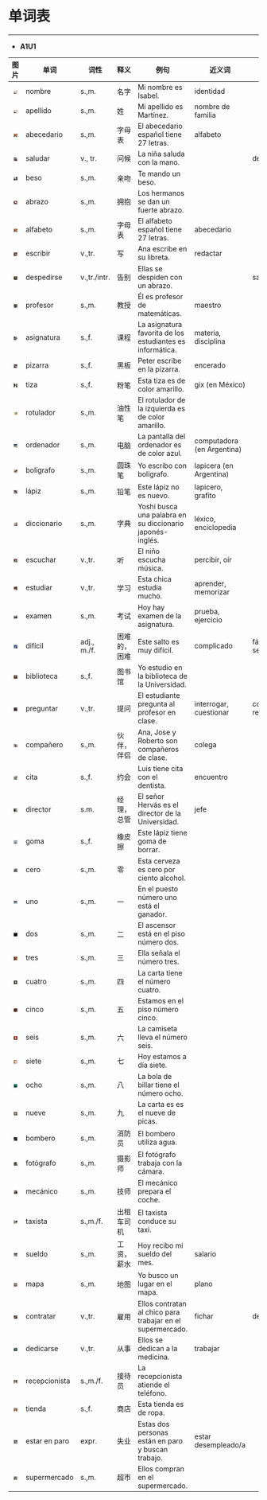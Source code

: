 # 单词表

----

- **A1U1**

| 图片 | 单词 | 词性 | 释义 | 例句 | 近义词 | 反义词 |
| :---: | --- | ---- | ---- | ---- | ---- | ----- |
| <img src="pics/0001.jpg" width="50%"/> | nombre | s.,m. | 名字 | Mi nombre es Isabel. | identidad | |
| <img src="pics/0002.jpg" width="50%"/> | apellido | s.,m. | 姓 | Mi apellido es Martínez. | nombre de familia | |
| <img src="pics/0003.jpg" width="50%"/> | abecedario | s.,m. | 字母表 | El abecedario español tiene 27 letras. | alfabeto | |
| <img src="pics/0004.jpg" width="50%"/> | saludar | v., tr. | 问候 | La niña saluda con la mano. | | despedirse |
| <img src="pics/0005.jpg" width="50%"/> | beso | s.,m. | 亲吻 | Te mando un beso. | | |
| <img src="pics/0006.jpg" width="50%"/> | abrazo | s.,m. | 拥抱 | Los hermanos se dan un fuerte abrazo. | | |
| <img src="pics/0007.jpg" width="50%"/> | alfabeto | s.,m. | 字母表 | El alfabeto español tiene 27 letras. | abecedario | |
| <img src="pics/0008.jpg" width="50%"/> | escribir | v.,tr. | 写 | Ana escribe en su libreta. | redactar |
| <img src="pics/0009.jpg" width="50%"/> | despedirse | v.,tr./intr. | 告别 | Ellas se despiden con un abrazo. | | saludar |
| <img src="pics/0010.jpg" width="50%"/> | profesor | s.,m. | 教授 | Él es profesor de matemáticas. | maestro |
| <img src="pics/0011.jpg" width="50%"/> | asignatura | s.,f. | 课程 | La asignatura favorita de los estudiantes es informática. | materia, disciplina | |
| <img src="pics/0012.jpg" width="50%"/> | pizarra | s.,f. | 黑板 | Peter escribe en la pizarra. | encerado | |
| <img src="pics/0013.jpg" width="50%"/> | tiza | s.,f. | 粉笔 | Esta tiza es de color amarillo. | gix (en México) | |
| <img src="pics/0014.jpg" width="50%"/> | rotulador | s.,m. | 油性笔 | El rotulador de la izquierda es de color amarillo. | | |
| <img src="pics/0015.jpg" width="50%"/> | ordenador | s.,m. | 电脑 | La pantalla del ordenador es de color azul. | computadora (en Argentina) | |
| <img src="pics/0016.jpg" width="50%"/> | bolígrafo | s.,m. | 圆珠笔 | Yo escribo con bolígrafo. | lapicera (en Argentina) | |
| <img src="pics/0017.jpg" width="50%"/> | lápiz | s.,m. | 铅笔 | Este lápiz no es nuevo. | lapicero, grafito | |
| <img src="pics/0018.jpg" width="50%"/> | diccionario | s.,m. | 字典 | Yoshi busca una palabra en su diccionario japonés- inglés. | léxico, enciclopedia | |
| <img src="pics/0019.jpg" width="50%"/> | escuchar | v.,tr. | 听 | El niño escucha música. | percibir, oír | |
| <img src="pics/0020.jpg" width="50%"/> | estudiar | v.,tr. | 学习 | Esta chica estudia mucho. | aprender, memorizar | |
| <img src="pics/0021.jpg" width="50%"/> | examen | s.,m. | 考试 | Hoy hay examen de la asignatura. | prueba, ejercicio |
| <img src="pics/0022.jpg" width="50%"/> | difícil | adj., m./f. | 困难的，困难 | Este salto es muy difícil. | complicado | fácil, sencillo |
| <img src="pics/0023.jpg" width="50%"/> | biblioteca | s.,f. | 图书馆 | Yo estudio en la biblioteca de la Universidad. | | |
| <img src="pics/0024.jpg" width="50%"/> | preguntar | v.,tr. | 提问 | El estudiante pregunta al profesor en clase. | interrogar, cuestionar | contestar, responder |
| <img src="pics/0025.jpg" width="50%"/> | compañero | s.,m. | 伙伴，伴侣 | Ana, Jose y Roberto son compañeros de clase. | colega | |
| <img src="pics/0026.jpg" width="50%"/> | cita | s.,f. | 约会 | Luis tiene cita con el dentista. | encuentro
| <img src="pics/0027.jpg" width="50%"/> | director | s.m. | 经理，总管 | El señor Hervás es el director de la Universidad. | jefe | |
| <img src="pics/0028.jpg" width="50%"/> | goma | s.,f. | 橡皮擦 | Este lápiz tiene goma de borrar. | | |
| <img src="pics/0029.jpg" width="50%"/> | cero | s.,m. | 零 | Esta cerveza es cero por ciento alcohol. | | |
| <img src="pics/0030.jpg" width="50%"/> | uno | s.,m. | 一 | En el puesto número uno está el ganador. | | |
| <img src="pics/0031.jpg" width="50%"/> | dos | s.,m. | 二 | El ascensor está en el piso número dos. | | |
| <img src="pics/0032.jpg" width="50%"/> | tres | s.,m. | 三 | Ella señala el número tres. | | |
| <img src="pics/0033.jpg" width="50%"/> | cuatro | s.,m. | 四 | La carta tiene el número cuatro. | | |
| <img src="pics/0034.jpg" width="50%"/> | cinco | s.,m. | 五 | Estamos en el piso número cinco. | | |
| <img src="pics/0035.jpg" width="50%"/> | seis | s.,m. | 六 | La camiseta lleva el número seis. | | |
| <img src="pics/0036.jpg" width="50%"/> | siete | s.,m. | 七 | Hoy estamos a día siete. | | |
| <img src="pics/0037.jpg" width="50%"/> | ocho | s.,m. | 八 | La bola de billar tiene el número ocho. | | |
| <img src="pics/0038.jpg" width="50%"/> | nueve | s.,m. | 九 | La carta es es el nueve de picas. | | |
| <img src="pics/0039.jpg" width="50%"/> | bombero | s.,m. | 消防员 | El bombero utiliza agua. | | |
| <img src="pics/0040.jpg" width="50%"/> | fotógrafo | s.,m. | 摄影师 | El fotógrafo trabaja con la cámara. | | |
| <img src="pics/0041.jpg" width="50%"/> | mecánico | s.,m. | 技师 | El mecánico prepara el coche. | | |
| <img src="pics/0042.jpg" width="50%"/> | taxista | s.,m./f. | 出租车司机 | El taxista conduce su taxi.
| <img src="pics/0043.jpg" width="50%"/> | sueldo | s.,m. | 工资，薪水 | Hoy recibo mi sueldo del mes. | salario | |
| <img src="pics/0044.jpg" width="50%"/> | mapa | s.,m. | 地图 | Yo busco un lugar en el mapa. | plano | |
| <img src="pics/0045.jpg" width="50%"/> | contratar | v.,tr. | 雇用 | Ellos contratan al chico para trabajar en el supermercado. | fichar | despedir |
| <img src="pics/0046.jpg" width="50%"/> | dedicarse | v.,tr. | 从事 | Ellos se dedican a la medicina. | trabajar | |
| <img src="pics/0047.jpg" width="50%"/> | recepcionista | s.,m./f. | 接待员 | La recepcionista atiende el teléfono.
| <img src="pics/0048.jpg" width="50%"/> | tienda | s.,f. | 商店 | Esta tienda es de ropa. | | |
| <img src="pics/0049.jpg" width="50%"/> | estar en paro | expr. | 失业 | Estas dos personas están en paro y buscan trabajo. | estar desempleado/a | |
| <img src="pics/0050.jpg" width="50%"/> | supermercado | s.,m. | 超市 | Ellos compran en el supermercado. | | |
